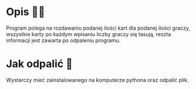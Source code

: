 # Opis 👨‍💻

Program polega na rozdawaniu podanej ilości kart dla podanej ilości graczy, wszystkie karty po każdym wpisaniu liczby graczy się tasują, reszta informacji jest zawarta po odpaleniu programu.

# Jak odpalić 🧐

Wystarczy mieć zainstalowanego na komputerze pythona oraz odpalić plik.
